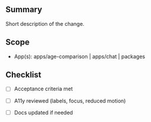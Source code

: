 ## Summary

Short description of the change.

## Scope

- App(s): apps/age-comparison | apps/chat | packages

## Checklist

- [ ] Acceptance criteria met
- [ ] A11y reviewed (labels, focus, reduced motion)
- [ ] Docs updated if needed

